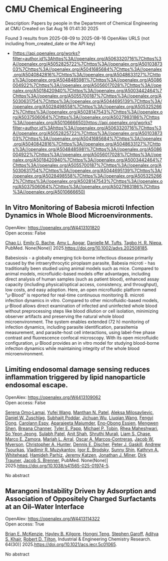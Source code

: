 # CMU Chemical Engineering
Description: Papers by people in the Department of Chemical Engineering at CMU
Created on Sat Aug 16 01:41:30 2025

Found 3 results from 2025-08-09 to 2025-08-16
OpenAlex URLS (not including from_created_date or the API key)
- [https://api.openalex.org/works?filter=author.id%3Ahttps%3A//openalex.org/A5063320716%7Chttps%3A//openalex.org/A5052825722%7Chttps%3A//openalex.org/A5010387303%7Chttps%3A//openalex.org/A5041685684%7Chttps%3A//openalex.org/A5040842816%7Chttps%3A//openalex.org/A5048633127%7Chttps%3A//openalex.org/A5048485981%7Chttps%3A//openalex.org/A5086004922%7Chttps%3A//openalex.org/A5056017028%7Chttps%3A//openalex.org/A5018420940%7Chttps%3A//openalex.org/A5003442464%7Chttps%3A//openalex.org/A5055700187%7Chttps%3A//openalex.org/A5030631754%7Chttps%3A//openalex.org/A5044695139%7Chttps%3A//openalex.org/A5028498558%7Chttps%3A//openalex.org/A5053252662%7Chttps%3A//openalex.org/A5028147543%7Chttps%3A//openalex.org/A5037506064%7Chttps%3A//openalex.org/A5027983186%7Chttps%3A//openalex.org/A5010666650](https://api.openalex.org/works?filter=author.id%3Ahttps%3A//openalex.org/A5063320716%7Chttps%3A//openalex.org/A5052825722%7Chttps%3A//openalex.org/A5010387303%7Chttps%3A//openalex.org/A5041685684%7Chttps%3A//openalex.org/A5040842816%7Chttps%3A//openalex.org/A5048633127%7Chttps%3A//openalex.org/A5048485981%7Chttps%3A//openalex.org/A5086004922%7Chttps%3A//openalex.org/A5056017028%7Chttps%3A//openalex.org/A5018420940%7Chttps%3A//openalex.org/A5003442464%7Chttps%3A//openalex.org/A5055700187%7Chttps%3A//openalex.org/A5030631754%7Chttps%3A//openalex.org/A5044695139%7Chttps%3A//openalex.org/A5028498558%7Chttps%3A//openalex.org/A5053252662%7Chttps%3A//openalex.org/A5028147543%7Chttps%3A//openalex.org/A5037506064%7Chttps%3A//openalex.org/A5027983186%7Chttps%3A//openalex.org/A5010666650)

## In Vitro Monitoring of Babesia microti Infection Dynamics in Whole Blood Microenvironments.   

OpenAlex: https://openalex.org/W4413101820    
Open access: False
    
[Chao Li](https://openalex.org/A5004641821), [Emily G. Bache](https://openalex.org/A5117533304), [Amy L. Apgar](https://openalex.org/A5117533305), [Danielle M. Tufts](https://openalex.org/A5089697602), [Tagbo H. R. Niepa](https://openalex.org/A5044695139), PubMed. None(None)] 2025.https://doi.org/10.1002/advs.202508185.
    
Babesiosis - a globally emerging tick-borne infectious disease primarily caused by the intraerythrocytic piroplasm parasite, Babesia microti - has traditionally been studied using animal models such as mice. Compared to animal models, microfluidic-based models offer advantages, including direct analysis of human samples (such as patient blood), enhanced assay capacity (including physical/optical access, consistency, and throughput), low costs, and easy adoption. Here, an open microfluidic platform named "µ-Blood" is reported for real-time continuous monitoring B. microti infection dynamics in vitro. Compared to other microfluidic-based models, µ-Blood allows direct examination of infected and uninfected whole blood without preprocessing steps like blood dilution or cell isolation, minimizing observer artifacts and preserving the natural whole blood microenvironment. The system enables extended (72 h) monitoring of infection dynamics, including parasite identification, parasitemia measurement, and parasite-host cell interactions, using label-free phase contrast and fluorescence confocal microscopy. With its open microfluidic configuration, µ-Blood provides an in vitro model for studying blood-borne infection dynamics while maintaining integrity of the whole blood microenvironment.    

    

## Limiting endosomal damage sensing reduces inflammation triggered by lipid nanoparticle endosomal escape.   

OpenAlex: https://openalex.org/W4413109062    
Open access: False
    
[Serena Omo‐Lamai](https://openalex.org/A5052806309), [Yufei Wang](https://openalex.org/A5100374832), [Manthan N. Patel](https://openalex.org/A5082931661), [Aleksa Milosavljevic](https://openalex.org/A5016048911), [Daniel W. Zuschlag](https://openalex.org/A5058384539), [Subhajit Poddar](https://openalex.org/A5038084641), [Jichuan Wu](https://openalex.org/A5090929458), [Liuqian Wang](https://openalex.org/A5066751872), [Fengyi Dong](https://openalex.org/A5114127404), [Carolann Espy](https://openalex.org/A5036716063), [Aparajeeta Majumder](https://openalex.org/A5113125621), [Eno‐Obong Essien](https://openalex.org/A5108960245), [Mengwen Shen](https://openalex.org/A5035872050), [Breana Channer](https://openalex.org/A5059058953), [Tyler E. Papp](https://openalex.org/A5013550272), [Michael P. Tobin](https://openalex.org/A5006205638), [Rhea Maheshwari](https://openalex.org/A5009609190), [So Yeon Jeong](https://openalex.org/A5101725602), [Sulabh Patel](https://openalex.org/A5076948205), [Anit Shah](https://openalex.org/A5086419977), [Shruthi Murali](https://openalex.org/A5068425814), [Liam S. Chase](https://openalex.org/A5069041138), [Marco E. Zamora](https://openalex.org/A5013737314), [Mariah L. Arral](https://openalex.org/A5049474410), [Oscar A. Marcos‐Contreras](https://openalex.org/A5074050540), [Jacob W. Myerson](https://openalex.org/A5067701831), [Christopher A. Hunter](https://openalex.org/A5003951398), [Dennis E. Discher](https://openalex.org/A5085597391), [Peter J. Gaskill](https://openalex.org/A5019253024), [Andrew Tsourkas](https://openalex.org/A5027596223), [Vladimir R. Muzykantov](https://openalex.org/A5022924802), [Igor E. Brodsky](https://openalex.org/A5028965776), [Sunny Shin](https://openalex.org/A5059475430), [Kathryn A. Whitehead](https://openalex.org/A5010666650), [Hamideh Parhiz](https://openalex.org/A5073034692), [Jeremy Katzen](https://openalex.org/A5006340629), [Jonathan J. Miner](https://openalex.org/A5002593635), [Dirk Trauner](https://openalex.org/A5042433434), [Jacob S. Brenner](https://openalex.org/A5019182775), PubMed. None(None)] 2025.https://doi.org/10.1038/s41565-025-01974-5.
    
No abstract    

    

## Marangoni Instability Driven by Adsorption and Association of Oppositely Charged Surfactants at an Oil–Water Interface   

OpenAlex: https://openalex.org/W4413114322    
Open access: True
    
[Brian E. McKenzie](https://openalex.org/A5087186936), [Hayley B. Kilgore](https://openalex.org/A5119271314), [Hongni Teng](https://openalex.org/A5058447017), [Stephen Garoff](https://openalex.org/A5063229014), [Aditya S. Khair](https://openalex.org/A5018420940), [Robert D. Tilton](https://openalex.org/A5037506064), Industrial & Engineering Chemistry Research. 64(30)] 2025.https://doi.org/10.1021/acs.iecr.5c01065.
    
No abstract    

    
